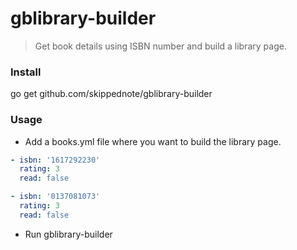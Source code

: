 # gblibrary-builder

> Get book details using ISBN number and build a library page.

### Install
go get github.com/skippednote/gblibrary-builder

### Usage
- Add a books.yml file where you want to build the library page.
```yaml
- isbn: '1617292230'
  rating: 3
  read: false

- isbn: '0137081073'
  rating: 3
  read: false
```
- Run gblibrary-builder
